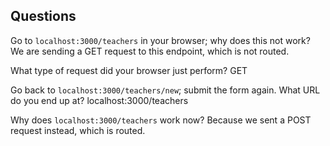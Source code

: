 ## Questions

Go to `localhost:3000/teachers` in your browser; why does this not work?
We are sending a GET request to this endpoint, which is not routed.

What type of request did your browser just perform?
GET

Go back to `localhost:3000/teachers/new`; submit the form again. What URL do you end up at?
localhost:3000/teachers

Why does `localhost:3000/teachers` work now?
Because we sent a POST request instead, which is routed. 
